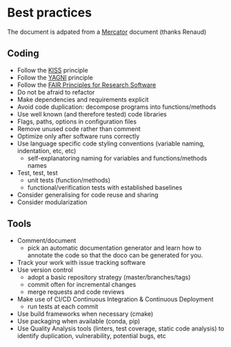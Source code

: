 # Best practices
The document is adpated from a [Mercator](https://www.mercator-ocean.eu/en/) document (thanks Renaud)

## Coding

- Follow the [KISS](https://en.wikipedia.org/wiki/KISS_principle) principle
- Follow the [YAGNI](https://en.wikipedia.org/wiki/You_aren't_gonna_need_it) principle
- Follow the [FAIR Principles for Research Software](/public/software/fair)
- Do not be afraid to refactor
- Make dependencies and requirements explicit
- Avoid code duplication: decompose programs into functions/methods
- Use well known (and therefore tested) code libraries
- Flags, paths, options in configuration files
- Remove unused code rather than comment
- Optimize only after software runs correctly
- Use language specific code styling conventions (variable naming, indentation, etc, etc)
	- self-explanatoring naming for variables and functions/methods names
- Test, test, test
	- unit tests (function/methods)
  - functional/verification tests with established baselines
 - Consider generalising for code reuse and sharing
 - Consider modularization
  
  ## Tools
  
- Comment/document
	- pick an automatic documentation generator and learn how to annotate the code so that the doco can be generated for you.
 - Track your work with issue tracking software
- Use version control
	- adopt a basic repository strategy (master/branches/tags)
	- commit often for incremental changes
	- merge requests and code reviews
- Make use of CI/CD Continuous Integration & Continuous Deployment
	- run tests at each commit
- Use build frameworks when necessary (cmake)
- Use packaging when available (conda, pip)
- Use Quality Analysis tools (linters, test coverage, static code analysis) to identify duplication, vulnerability, potential bugs, etc

